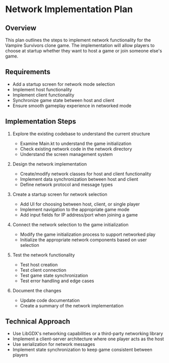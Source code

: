 # Network Implementation Plan

## Overview
This plan outlines the steps to implement network functionality for the Vampire Survivors clone game. The implementation will allow players to choose at startup whether they want to host a game or join someone else's game.

## Requirements
- Add a startup screen for network mode selection
- Implement host functionality
- Implement client functionality
- Synchronize game state between host and client
- Ensure smooth gameplay experience in networked mode

## Implementation Steps
1. Explore the existing codebase to understand the current structure
   - Examine Main.kt to understand the game initialization
   - Check existing network code in the network directory
   - Understand the screen management system

2. Design the network implementation
   - Create/modify network classes for host and client functionality
   - Implement data synchronization between host and client
   - Define network protocol and message types

3. Create a startup screen for network selection
   - Add UI for choosing between host, client, or single player
   - Implement navigation to the appropriate game mode
   - Add input fields for IP address/port when joining a game

4. Connect the network selection to the game initialization
   - Modify the game initialization process to support networked play
   - Initialize the appropriate network components based on user selection

5. Test the network functionality
   - Test host creation
   - Test client connection
   - Test game state synchronization
   - Test error handling and edge cases

6. Document the changes
   - Update code documentation
   - Create a summary of the network implementation

## Technical Approach
- Use LibGDX's networking capabilities or a third-party networking library
- Implement a client-server architecture where one player acts as the host
- Use serialization for network messages
- Implement state synchronization to keep game consistent between players